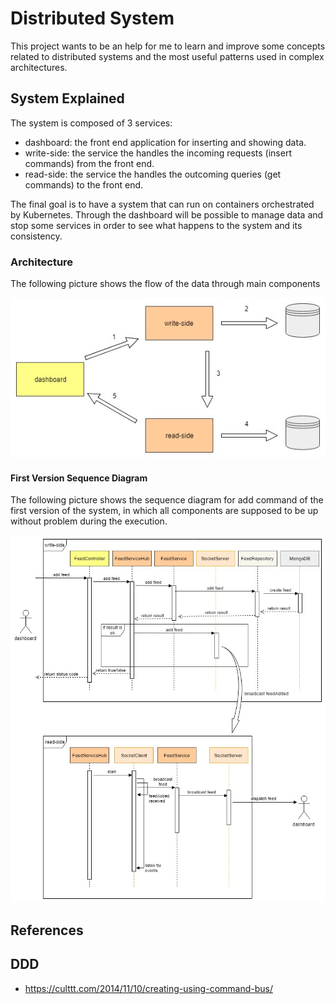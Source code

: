 # Distributed System

This project wants to be an help for me to learn and improve some concepts related to distributed systems and the most useful patterns used in complex architectures.

## System Explained

The system is composed of 3 services:

- dashboard: the front end application for inserting and showing data.
- write-side: the service the handles the incoming requests (insert commands) from the front end.
- read-side: the service the handles the outcoming queries (get commands) to the front end.

The final goal is to have a system that can run on containers orchestrated by Kubernetes.
Through the dashboard will be possible to manage data and stop some services in order to see what happens to the system and its consistency.

### Architecture

The following picture shows the flow of the data through main components

![architecture](assets/images/architecture.jpg)

#### First Version Sequence Diagram

The following picture shows the sequence diagram for add command of the first version of the system, in which all components are supposed to be up without problem during the execution.

![v1sequencediagram](assets/images/first_version_sequence_diagram.jpg)

## References

## DDD

- https://culttt.com/2014/11/10/creating-using-command-bus/
